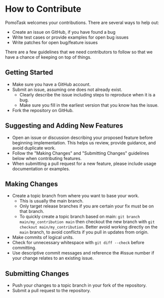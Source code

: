 # How to Contribute

PomoTask welcomes your contributions. There are several ways to help out:

- Create an issue on GitHub, if you have found a bug
- Write test cases or provide examples for open bug issues
- Write patches for open bug/feature issues

There are a few guidelines that we need contributors to follow so that we have a chance of keeping on top of things.

## Getting Started

- Make sure you have a GitHub account.
- Submit an issue, assuming one does not already exist.
  - Clearly describe the issue including steps to reproduce when it is a bug.
  - Make sure you fill in the earliest version that you know has the issue.
- Fork the repository on GitHub.

## Suggesting and Adding New Features

- Open an issue or discussion describing your proposed feature before beginning implementation. This helps us review, provide guidance, and avoid duplicate work.
- Follow the "Making Changes" and "Submitting Changes" guidelines below when contributing features.
- When submitting a pull request for a new feature, please include usage documentation or examples.

## Making Changes

- Create a topic branch from where you want to base your work.
  - This is usually the main branch.
  - Only target release branches if you are certain your fix must be on that branch.
  - To quickly create a topic branch based on main: `git branch main/my_contribution main` then checkout the new branch with `git checkout main/my_contribution`. Better avoid working directly on the `main` branch, to avoid conflicts if you pull in updates from origin.
- Make commits of logical units.
- Check for unnecessary whitespace with `git diff --check` before committing.
- Use descriptive commit messages and reference the #issue number if your change relates to an existing issue.

## Submitting Changes

- Push your changes to a topic branch in your fork of the repository.
- Submit a pull request to the repository.
